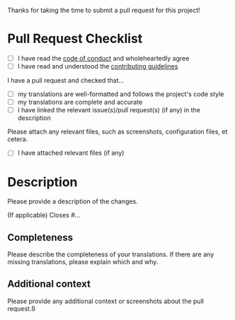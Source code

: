 Thanks for taking the time to submit a pull request for this project!

# Pull Request Checklist

- [ ] I have read the [code of conduct][code-of-conduct-url] and wholeheartedly agree
- [ ] I have read and understood the [contributing guidelines][contributing-guidelines-url]

I have a pull request and checked that…

- [ ] my translations are well-formatted and follows the project's code style
- [ ] my translations are complete and accurate
- [ ] I have linked the relevant issue(s)/pull request(s) (if any) in the description

Please attach any relevant files, such as screenshots, configuration files, et cetera.

- [ ] I have attached relevant files (if any)

# Description

Please provide a description of the changes.

(If applicable) Closes #…

## Completeness

Please describe the completeness of your translations.
If there are any missing translations, please explain which and why.

## Additional context

Please provide any additional context or screenshots about the pull request.ß

[code-of-conduct-url]: https://github.com/amuzil/.github/blob/main/.github/code-of-conduct.md
[contributing-guidelines-url]: https://github.com/amuzil/.github/blob/main/.github/contributing.md
